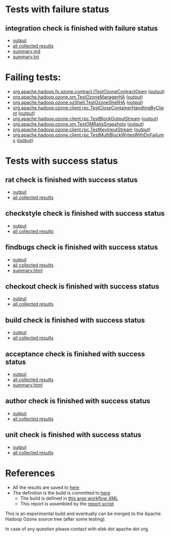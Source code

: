 # Tests with failure status

## integration check is finished with failure status

   * [output](https://raw.githubusercontent.com/elek/ozone-ci-03/master/pr/pr-hdds-2359-w9s2w/integration/output.log)
   * [all collected results](https://github.com/elek/ozone-ci-03/tree/master/pr/pr-hdds-2359-w9s2w/integration)
   * [summary.md](https://github.com/elek/ozone-ci-03/tree/master/pr/pr-hdds-2359-w9s2w/integration/summary.md)
   * [summary.txt](https://github.com/elek/ozone-ci-03/tree/master/pr/pr-hdds-2359-w9s2w/integration/summary.txt)

# Failing tests: 

 * [org.apache.hadoop.fs.ozone.contract.ITestOzoneContractOpen](hadoop-ozone/ozonefs/org.apache.hadoop.fs.ozone.contract.ITestOzoneContractOpen.txt) ([output](hadoop-ozone/ozonefs/org.apache.hadoop.fs.ozone.contract.ITestOzoneContractOpen-output.txt))
 * [org.apache.hadoop.ozone.om.TestOzoneManagerHA](hadoop-ozone/integration-test/org.apache.hadoop.ozone.om.TestOzoneManagerHA.txt) ([output](hadoop-ozone/integration-test/org.apache.hadoop.ozone.om.TestOzoneManagerHA-output.txt))
 * [org.apache.hadoop.ozone.ozShell.TestOzoneShellHA](hadoop-ozone/integration-test/org.apache.hadoop.ozone.ozShell.TestOzoneShellHA.txt) ([output](hadoop-ozone/integration-test/org.apache.hadoop.ozone.ozShell.TestOzoneShellHA-output.txt))
 * [org.apache.hadoop.ozone.client.rpc.TestCloseContainerHandlingByClient](hadoop-ozone/integration-test/org.apache.hadoop.ozone.client.rpc.TestCloseContainerHandlingByClient.txt) ([output](hadoop-ozone/integration-test/org.apache.hadoop.ozone.client.rpc.TestCloseContainerHandlingByClient-output.txt))
 * [org.apache.hadoop.ozone.client.rpc.TestBlockOutputStream](hadoop-ozone/integration-test/org.apache.hadoop.ozone.client.rpc.TestBlockOutputStream.txt) ([output](hadoop-ozone/integration-test/org.apache.hadoop.ozone.client.rpc.TestBlockOutputStream-output.txt))
 * [org.apache.hadoop.ozone.om.TestOMRatisSnapshots](hadoop-ozone/integration-test/org.apache.hadoop.ozone.om.TestOMRatisSnapshots.txt) ([output](hadoop-ozone/integration-test/org.apache.hadoop.ozone.om.TestOMRatisSnapshots-output.txt))
 * [org.apache.hadoop.ozone.client.rpc.TestKeyInputStream](hadoop-ozone/integration-test/org.apache.hadoop.ozone.client.rpc.TestKeyInputStream.txt) ([output](hadoop-ozone/integration-test/org.apache.hadoop.ozone.client.rpc.TestKeyInputStream-output.txt))
 * [org.apache.hadoop.ozone.client.rpc.TestMultiBlockWritesWithDnFailures](hadoop-ozone/integration-test/org.apache.hadoop.ozone.client.rpc.TestMultiBlockWritesWithDnFailures.txt) ([output](hadoop-ozone/integration-test/org.apache.hadoop.ozone.client.rpc.TestMultiBlockWritesWithDnFailures-output.txt))


# Tests with success status

## rat check is finished with success status

   * [output](https://raw.githubusercontent.com/elek/ozone-ci-03/master/pr/pr-hdds-2359-w9s2w/rat/output.log)
   * [all collected results](https://github.com/elek/ozone-ci-03/tree/master/pr/pr-hdds-2359-w9s2w/rat)


## checkstyle check is finished with success status

   * [output](https://raw.githubusercontent.com/elek/ozone-ci-03/master/pr/pr-hdds-2359-w9s2w/checkstyle/output.log)
   * [all collected results](https://github.com/elek/ozone-ci-03/tree/master/pr/pr-hdds-2359-w9s2w/checkstyle)


## findbugs check is finished with success status

   * [output](https://raw.githubusercontent.com/elek/ozone-ci-03/master/pr/pr-hdds-2359-w9s2w/findbugs/output.log)
   * [all collected results](https://github.com/elek/ozone-ci-03/tree/master/pr/pr-hdds-2359-w9s2w/findbugs)
   * [summary.html](https://elek.github.io/ozone-ci-03/pr/pr-hdds-2359-w9s2w/findbugs/summary.html)


## checkout check is finished with success status

   * [output](https://raw.githubusercontent.com/elek/ozone-ci-03/master/pr/pr-hdds-2359-w9s2w/checkout/output.log)
   * [all collected results](https://github.com/elek/ozone-ci-03/tree/master/pr/pr-hdds-2359-w9s2w/checkout)


## build check is finished with success status

   * [output](https://raw.githubusercontent.com/elek/ozone-ci-03/master/pr/pr-hdds-2359-w9s2w/build/output.log)
   * [all collected results](https://github.com/elek/ozone-ci-03/tree/master/pr/pr-hdds-2359-w9s2w/build)


## acceptance check is finished with success status

   * [output](https://raw.githubusercontent.com/elek/ozone-ci-03/master/pr/pr-hdds-2359-w9s2w/acceptance/output.log)
   * [all collected results](https://github.com/elek/ozone-ci-03/tree/master/pr/pr-hdds-2359-w9s2w/acceptance)
   * [summary.html](https://elek.github.io/ozone-ci-03/pr/pr-hdds-2359-w9s2w/acceptance/summary.html)


## author check is finished with success status

   * [output](https://raw.githubusercontent.com/elek/ozone-ci-03/master/pr/pr-hdds-2359-w9s2w/author/output.log)
   * [all collected results](https://github.com/elek/ozone-ci-03/tree/master/pr/pr-hdds-2359-w9s2w/author)


## unit check is finished with success status

   * [output](https://raw.githubusercontent.com/elek/ozone-ci-03/master/pr/pr-hdds-2359-w9s2w/unit/output.log)
   * [all collected results](https://github.com/elek/ozone-ci-03/tree/master/pr/pr-hdds-2359-w9s2w/unit)




# References

 * All the results are saved to [here](https://github.com/elek/ozone-ci-03/tree/master/pr/pr-hdds-2359-w9s2w/)
 * The definition is the build is committed to [here](https://github.com/elek/argo-ozone)
    * The build is defined in [this argo workflow XML](https://github.com/elek/argo-ozone/blob/master/ozone-build.yaml)
    * This report is assembled by the [report script](https://github.com/elek/argo-ozone/blob/master/scripts/report.sh)

This is an experimental build and eventually can be merged to the Apache Hadoop Ozone source tree (after some testing).

In case of any question please contact with elek dot apache dot org.
